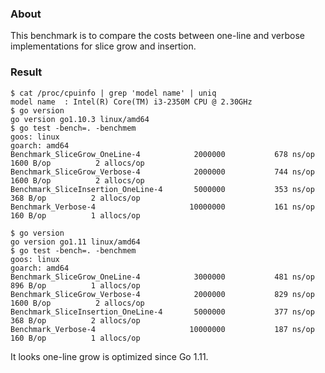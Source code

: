 
### About

This benchmark is to compare the costs between one-line and verbose
implementations for slice grow and insertion.

### Result

```
$ cat /proc/cpuinfo | grep 'model name' | uniq
model name	: Intel(R) Core(TM) i3-2350M CPU @ 2.30GHz
$ go version
go version go1.10.3 linux/amd64
$ go test -bench=. -benchmem
goos: linux
goarch: amd64
Benchmark_SliceGrow_OneLine-4        	 2000000	       678 ns/op	    1600 B/op	       2 allocs/op
Benchmark_SliceGrow_Verbose-4        	 2000000	       744 ns/op	    1600 B/op	       2 allocs/op
Benchmark_SliceInsertion_OneLine-4   	 5000000	       353 ns/op	     368 B/op	       2 allocs/op
Benchmark_Verbose-4                  	10000000	       161 ns/op	     160 B/op	       1 allocs/op

$ go version
go version go1.11 linux/amd64
$ go test -bench=. -benchmem
goos: linux
goarch: amd64
Benchmark_SliceGrow_OneLine-4        	 3000000	       481 ns/op	     896 B/op	       1 allocs/op
Benchmark_SliceGrow_Verbose-4        	 2000000	       829 ns/op	    1600 B/op	       2 allocs/op
Benchmark_SliceInsertion_OneLine-4   	 5000000	       377 ns/op	     368 B/op	       2 allocs/op
Benchmark_Verbose-4                  	10000000	       187 ns/op	     160 B/op	       1 allocs/op

```

It looks one-line grow is optimized since Go 1.11.


